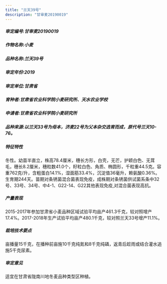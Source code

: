 ```yaml
---
title: "兰天39号"
description: "甘审麦20190019"
---
```

##### 审定编号:甘审麦20190019

##### 作物名称:小麦

##### 品种名称:兰天39号

##### 审定年份:2019

##### 审定单位:甘肃省

##### 育种者:甘肃省农业科学院小麦研究所、天水农业学校

##### 申请者:甘肃省农业科学院小麦研究所

##### 品种来源:以兰天33号为母本，济麦22号为父本杂交选育而成，原代号兰天10-76。

##### 特征特性
冬性。幼苗半直立，株高78.4厘米，穗长方形，白壳，无芒，护颖白色、无茸毛，穗长8.2厘米，穗粒数41.0个，籽粒白色、角质、椭圆形，千粒重44.5克。容重762克/升，含粗蛋白14.1%，湿面筋33.4%，沉淀值36毫升，赖氨酸0.36%。生育期244天。苗期对条锈菌混合菌表现免疫，成株期对条锈菌供试菌系条中32号、33号、34号、中4-1、G22-14、G22其他表现免疫,对混合菌表现高抗。

##### 产量表现
2015-2017年参加甘肃省小麦品种区域试验平均亩产461.3千克，较对照增产17.4%。2017-2018年生产试验平均亩产480.1千克，较对照兰天33号增产11.1%。

##### 栽培技术要点
亩播量15千克，在播种前亩施10千克纯氮和8千克纯磷，返青后趁雨或结合灌水追施5千克尿素。

##### 审定意见
适宜在甘肃省陇南川地冬麦品种类型区种植。

